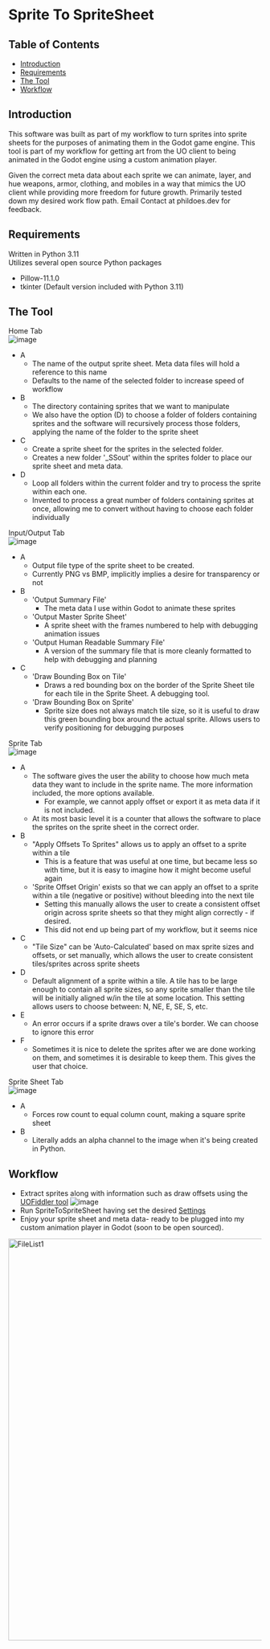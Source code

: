# Sprite To SpriteSheet

## Table of Contents

- [Introduction](#introduction)
- [Requirements](#requirements)
- [The Tool](#the-tool)
- [Workflow](#workflow)

## Introduction
This software was built as part of my workflow to turn sprites into sprite sheets for the purposes of animating them in the Godot game engine. This tool is part of my workflow for getting art from the UO client to being animated in the Godot engine using a custom animation player.  

Given the correct meta data about each sprite we can animate, layer, and hue weapons, armor, clothing, and mobiles in a way that mimics the UO client while providing more freedom for future growth.
Primarily tested down my desired work flow path. Email Contact at phildoes.dev for feedback.

## Requirements
Written in Python 3.11  
Utilizes several open source Python packages
  - Pillow-11.1.0
  - tkinter (Default version included with Python 3.11)


## The Tool
Home Tab  
![image](https://github.com/user-attachments/assets/8ed0585c-686c-4132-8a37-54fe94a0ae75)
  - A
    - The name of the output sprite sheet. Meta data files will hold a reference to this name
    - Defaults to the name of the selected folder to increase speed of workflow
  - B
    - The directory containing sprites that we want to manipulate
    - We also have the option (D) to choose a folder of folders containing sprites and the software will recursively process those folders, applying the name of the folder to the sprite sheet
  - C
    - Create a sprite sheet for the sprites in the selected folder. 
    - Creates a new folder '_SSout' within the sprites folder to place our sprite sheet and meta data.
  - D
    - Loop all folders within the current folder and try to process the sprite within each one. 
    - Invented to process a great number of folders containing sprites at once, allowing me to convert without having to choose each folder individually

Input/Output Tab  
![image](https://github.com/user-attachments/assets/cf98433e-f33a-4dc3-a0a2-7167ac02052f)
  - A
    - Output file type of the sprite sheet to be created. 
    - Currently PNG vs BMP, implicitly implies a desire for transparency or not
  - B
    - 'Output Summary File'
      - The meta data I use within Godot to animate these sprites
    - 'Output Master Sprite Sheet'
      - A sprite sheet with the frames numbered to help with debugging animation issues
    - 'Output Human Readable Summary File'
      - A version of the summary file that is more cleanly formatted to help with debugging and planning
  - C
    - 'Draw Bounding Box on Tile'
      - Draws a red bounding box on the border of the Sprite Sheet tile for each tile in the Sprite Sheet. A debugging tool.
    - 'Draw Bounding Box on Sprite'
      - Sprite size does not always match tile size, so it is useful to draw this green bounding box around the actual sprite. Allows users to verify positioning for debugging purposes

Sprite Tab  
![image](https://github.com/user-attachments/assets/9cbc6b7c-48d6-488c-b1ce-2e9ece4aa578)
  - A
    - The software gives the user the ability to choose how much meta data they want to include in the sprite name. The more information included, the more options available.
      - For example, we cannot apply offset or export it as meta data if it is not included.
    - At its most basic level it is a counter that allows the software to place the sprites on the sprite sheet in the correct order.
  - B
    - "Apply Offsets To Sprites" allows us to apply an offset to a sprite within a tile
      - This is a feature that was useful at one time, but became less so with time, but it is easy to imagine how it might become useful again
    - 'Sprite Offset Origin' exists so that we can apply an offset to a sprite within a tile (negative or positive) without bleeding into the next tile
      - Setting this manually allows the user to create a consistent offset origin across sprite sheets so that they might align correctly - if desired. 
      - This did not end up being part of my workflow, but it seems nice
  - C
    - "Tile Size" can be 'Auto-Calculated' based on max sprite sizes and offsets, or set manually, which allows the user to create consistent tiles/sprites across sprite sheets
  - D
    - Default alignment of a sprite within a tile. A tile has to be large enough to contain all sprite sizes, so any sprite smaller than the tile will be initially aligned w/in the tile at some location. This setting allows users to choose between: N, NE, E, SE, S, etc.
  - E
    - An error occurs if a sprite draws over a tile's border. We can choose to ignore this error
  - F
    - Sometimes it is nice to delete the sprites after we are done working on them, and sometimes it is desirable to keep them. This gives the user that choice.

Sprite Sheet Tab  
![image](https://github.com/user-attachments/assets/89ae8c6d-ea91-478c-a51b-1133c88e5d7d)
  - A
    - Forces row count to equal column count, making a square sprite sheet
  - B
    - Literally adds an alpha channel to the image when it's being created in Python. 



## Workflow

- Extract sprites along with information such as draw offsets using the [UOFiddler tool](https://github.com/polserver/UOFiddler)
![image](https://github.com/user-attachments/assets/923fcd56-94e7-4841-8914-1138561b928c)
- Run SpriteToSpriteSheet having set the desired [Settings](#the-tool)
- Enjoy your sprite sheet and meta data- ready to be plugged into my custom animation player in Godot (soon to be open sourced).
<img src="https://github.com/user-attachments/assets/70aa6627-f5e9-49df-a190-02d1ea7eb6c1" alt="FileList1" width="800"/>
